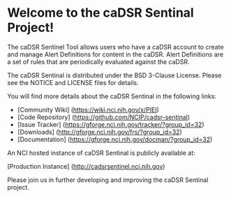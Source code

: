 Welcome to the caDSR Sentinal Project!
=====================================

The caDSR Sentinel Tool allows users who have a caDSR account to create and manage Alert Definitions for content in the caDSR. Alert Definitions are a set of rules that are periodically evaluated against the caDSR.

The caDSR Sentinal is distributed under the BSD 3-Clause License.
Please see the NOTICE and LICENSE files for details.

You will find more details about the caDSR Sentinal in the following links:

 * [Community Wiki] (https://wiki.nci.nih.gov/x/PIEI)
 * [Code Repository] (https://github.com/NCIP/cadsr-sentinal)
 * [Issue Tracker] (https://gforge.nci.nih.gov/tracker/?group_id=32)
 * [Downloads] (http://gforge.nci.nih.gov/frs/?group_id=32)
 * [Documentation] (https://gforge.nci.nih.gov/docman/?group_id=32)
 
 
An NCI hosted instance of caDSR Sentinal is publicly available at:

[Production Instance] (http://cadsrsentinel.nci.nih.gov) 


Please join us in further developing and improving the caDSR Sentinal project.
